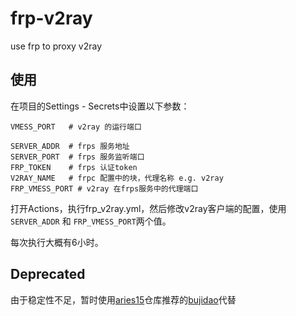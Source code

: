 # frp-v2ray
use frp to proxy v2ray

## 使用

在项目的Settings - Secrets中设置以下参数：

```
VMESS_PORT   # v2ray 的运行端口

SERVER_ADDR  # frps 服务地址
SERVER_PORT  # frps 服务监听端口
FRP_TOKEN    # frps 认证token
V2RAY_NAME   # frpc 配置中的块，代理名称 e.g. v2ray
FRP_VMESS_PORT # v2ray 在frps服务中的代理端口
```

打开Actions，执行frp_v2ray.yml，然后修改v2ray客户端的配置，使用`SERVER_ADDR` 和 `FRP_VMESS_PORT`两个值。

每次执行大概有6小时。

## Deprecated

由于稳定性不足，暂时使用[aries15](https://github.com/aries15/freess/tree/dev)仓库推荐的[bujidao](https://v2.bujidao.org)代替
